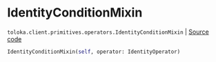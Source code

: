 # IdentityConditionMixin
`toloka.client.primitives.operators.IdentityConditionMixin` | [Source code](https://github.com/Toloka/toloka-kit/blob/v1.1.3/src/client/primitives/operators.py#L175)

```python
IdentityConditionMixin(self, operator: IdentityOperator)
```


